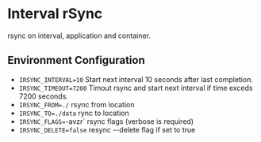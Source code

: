 # Interval rSync

rsync on interval, application and container.



## Environment Configuration

- `IRSYNC_INTERVAL=10` Start next interval 10 seconds after last completion.
- `IRSYNC_TIMEOUT=7200` Timout rsync and start next interval if time exceds 7200 seconds.
- `IRSYNC_FROM=./` rsync from location
- `IRSYNC_TO=./data` rync to location
- `IRSYNC_FLAGS=`-avzr` rsync flags (verbose is required)
- `IRSYNC_DELETE=false` resync --delete flag if set to true
